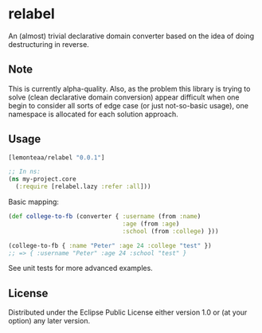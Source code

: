 # relabel

An (almost) trivial declarative domain converter based on the idea of doing destructuring in reverse.

## Note

This is currently alpha-quality. Also, as the problem this library is trying to solve (clean declarative domain conversion) appear difficult when one begin to consider all sorts of edge case (or just not-so-basic usage), one namespace is allocated for each solution approach.

## Usage

```clojure
[lemonteaa/relabel "0.0.1"]

;; In ns:
(ns my-project.core
  (:require [relabel.lazy :refer :all]))
```

Basic mapping:

```clojure
(def college-to-fb (converter { :username (from :name)
                                :age (from :age)
                                :school (from :college) }))

(college-to-fb { :name "Peter" :age 24 :college "test" })
;; => { :username "Peter" :age 24 :school "test" }
```

See unit tests for more advanced examples.

## License

Distributed under the Eclipse Public License either version 1.0 or (at
your option) any later version.
